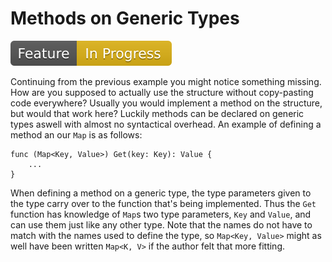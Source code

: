 # Methods on Generic Types
![Feature In Progress](Badge_InProgress.svg)

Continuing from the previous example you might notice something missing. How 
are you supposed to actually use the structure without copy-pasting code everywhere? Usually you would implement a method on the structure, but would 
that work here? Luckily methods can be declared on generic types aswell with 
almost no syntactical overhead. An example of defining a method an our `Map` 
is as follows:

```
func (Map<Key, Value>) Get(key: Key): Value {
    ...
}
```

When defining a method on a generic type, the type parameters given to the type carry over to the function that's being implemented. Thus the `Get` 
function has knowledge of `Map`s two type parameters, `Key` and `Value`, and 
can use them just like any other type. Note that the names do not have to 
match with the names used to define the type, so `Map<Key, Value>` might as 
well have been written `Map<K, V>` if the author felt that more fitting.
